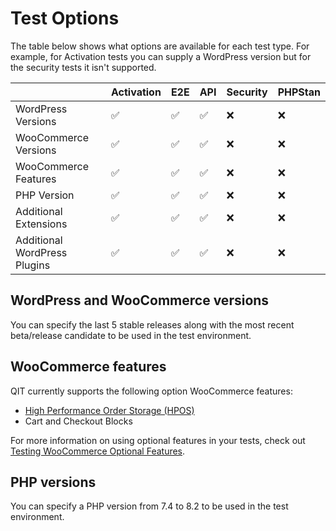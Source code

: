 # Test Options

The table below shows what options are available for each test type. For example, for Activation tests you can supply a WordPress version but for the security tests it isn't supported.

|                              | Activation | E2E | API | Security | PHPStan |
| ---------------------------- | ---------- | --- | --- | -------- | ------- |
| WordPress Versions           | ✅         | ✅  | ✅  | ❌       | ❌      |
| WooCommerce Versions         | ✅         | ✅  | ✅  | ❌       | ❌      |
| WooCommerce Features         | ✅         | ✅  | ✅  | ❌       | ❌      |
| PHP Version                  | ✅         | ✅  | ✅  | ❌       | ❌      |
| Additional Extensions        | ✅         | ✅  | ✅  | ❌       | ❌      |
| Additional WordPress Plugins | ✅         | ✅  | ✅  | ❌       | ❌      |

## WordPress and WooCommerce versions

You can specify the last 5 stable releases along with the most recent beta/release candidate to be used in the test environment.

## WooCommerce features

QIT currently supports the following option WooCommerce features:

- [High Performance Order Storage (HPOS)](https://developer.woocommerce.com/roadmap/high-performance-order-storage/)
- Cart and Checkout Blocks

For more information on using optional features in your tests, check out [Testing WooCommerce Optional Features](cli/running-tests?id=using-optional-features).

## PHP versions

You can specify a PHP version from 7.4 to 8.2 to be used in the test environment.

